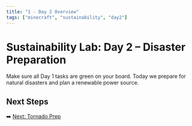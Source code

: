 ```yaml
---
title: "1 - Day 2 Overview"
tags: ["minecraft", "sustainability", "day2"]
---
```

# Sustainability Lab: Day 2 – Disaster Preparation

Make sure all Day 1 tasks are green on your board. Today we prepare for natural disasters and plan a renewable power source.

## Next Steps

➡️ [Next: Tornado Prep](/sustainability_lab/Day-2/01_tornado)
